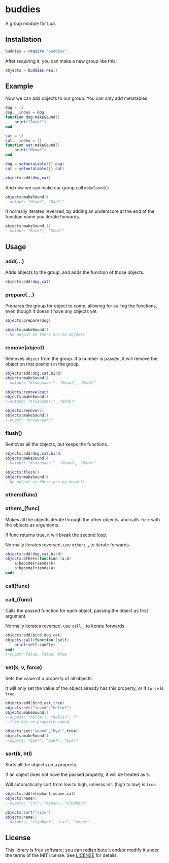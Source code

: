 # buddies

A group module for Lua.


## Installation

```lua
buddies = require "buddies"
```

After requiring it, you can make a new group like this:

```lua
objects = buddies.new()
```


## Example
Now we can add objects to our group. You can only add metatables.

```lua
dog = {}
dog.__index = dog
function dog:makeSound()
	print("Bark!")
end

cat = {}
cat.__index = {}
function cat:makeSound()
	print("Meow!")
end

dog = setmetatable({},dog)
cat = setmetatable({},cat)

objects:add(dog,cat)
```

And now we can make our group call `makeSound()`

```lua
objects:makeSound()
--output: "Meow!", "Bark!"
```
It normally iterates reversed, by adding an underscore at the end of the function name you iterate forwards.
```lua
objects:makeSound_()
--output: "Bark!", "Meow!"
```

## Usage

### add(...)
Adds objects to the group, and adds the function of those objects.
```lua
objects:add(dog,cat)
```

### prepare(...)
Prepares the group for object to come, allowing for calling the functions, even though it doesn't have any objects yet.
```lua
objects:prepare(dog)

objects:makeSound()
--No output as there are no objects
```

### remove(object)
Removes `object` from the group. If a number is passed, it will remove the object on that position in the group.

```lua
objects:add(dog,cat,bird)
objects:makeSound()
--output: "Kruauuaa!!", "Meow!", "Bark!"

objects:remove(cat)
objects:makeSound()
--output: "Kruauuaa!!", "Bark!"

objects:remove(2)
objects:makeSound()
--ouput: "Kruauuaa!!"
```

### flush()
Removes all the objects, but keeps the functions.
```lua
objects:add(dog,cat,bird)
objects:makeSound()
--output: "Kruauuaa!!", "Meow!", "Bark!"

objects:flush()
objects:makeSound()
--No output as there are no objects
```


### others(func)
### others_(func)
Makes all the objects iterate through the other objects, and calls `func` with the objects as arguments.

If func returns true, it will break the second loop.

Normally iterates reversed, use `others_`, to iterate forwards.

```lua
objects:add(dog,cat,bird)
objects:others(function (a,b)
	a:becomeFriends(b)
	b:becomeFriends(a)
end)
```

### call(func)
### call_(func)
Calls the passed function for each object, passing the object as first argument.

Normally iterates reversed, use `call_`, to iterate forwards.

```lua
objects:add(bird,dog,cat)
objects:call(function (self)
	print(self.canFly)
end)
--ouput: false, false, true
```


### set(k, v, force)
Sets the value of a property of all objects.

It will only set the value of the object already has this property, or if `force` is `true`.

```lua
objects:add(bird,cat,tree)
objects:set("sound","hello!")
objects:makeSound()
--ouputs: "hello!", "hello!", ""
--Tree has no property sound

objects:set("sound","bye!",true)
objects:makeSound()
--ouputs: "bye!", "bye!", "bye!"
```

### sort(k, htl)
Sorts all the objects on a property.

If an object does not have the passed property, it will be treated as `0`.

Will automatically sort from low to high, unlesss `htl` (high to low) is `true`.

```lua
objects:add(elephant,mouse,cat)
objects:name()
--ouputs: "cat", "mouse", "elephant"

objects:sort("size")
objects:name()
--outputs; "elephant", "cat", "mouse"
```

## License

This library is free software; you can redistribute it and/or modify it under
the terms of the MIT license. See [LICENSE](LICENSE) for details.
